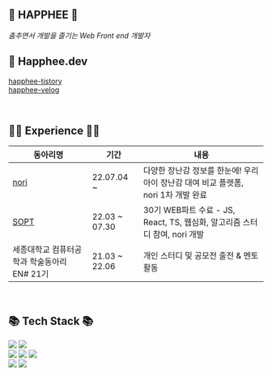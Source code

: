 ## 💛 HAPPHEE 💛
 *춤추면서 개발을 즐기는 Web Front end 개발자*

## 💬 Happhee.dev
[happhee-tistory](https://happhee-dev.tistory.com/m) 
<br>
[happhee-velog](https://velog.io/@seohee0112)

 <br>

 ## 👩‍💻 Experience 👩‍💻

|동아리명|기간|내용|
|---|---|---|
|<a href="https://www.with-nori.com/">nori</a>|22.07.04 ~ | 다양한 장난감 정보를 한눈에! 우리 아이 장난감 대여 비교 플랫폼, nori 1차 개발 완료 |
|<a href="http://sopt.org/wp/">SOPT</a>|22.03 ~ 07.30| 30기 WEB파트 수료 - JS, React, TS, 웹심화, 알고리즘 스터디 참여, nori 개발 |
|세종대학교 컴퓨터공학과 학술동아리 EN# 21기 |21.03 ~ 22.06|개인 스터디 및 공모전 출전 & 멘토 활동|

<br>

 ## 📚 Tech Stack 📚
<img src="https://img.shields.io/badge/React-61DAFB?style=flat-square&logo=React&logoColor=white"/></a>
<img src="https://img.shields.io/badge/TypeScript-3776AB?style=flat-square&logo=Typescript&logoColor=white"/></a>
<br>
<img src="https://img.shields.io/badge/JavaScript-f7df1e?style=flat-square&logo=javascript&logoColor=white"/></a>
<img src="https://img.shields.io/badge/HTML5-e34f26?style=flat-square&logo=html5&logoColor=white"/></a>
<img src="https://img.shields.io/badge/CSS3-1572B6?style=flat-square&logo=css3&logoColor=white"/></a>
<br>
<img src="https://img.shields.io/badge/Git-F05032?style=flat-square&logo=Git&logoColor=white"/></a>
<img src="https://img.shields.io/badge/Node.js-339933?style=flat-square&logo=Node.js&logoColor=white"/></a>
<br> 
